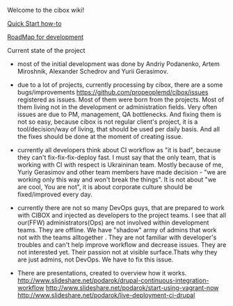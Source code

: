 Welcome to the cibox wiki!

[Quick Start how-to](https://github.com/propeoplemd/cibox/wiki/QUICKSTART)

[RoadMap for development](https://github.com/propeoplemd/cibox/wiki/RoadMap)

Current state of the project
- most of the initial development was done by Andriy Podanenko, Artem Miroshnik, Alexander Schedrov and Yurii Gerasimov.

- due to a lot of projects, currently processing by cibox, there are a some bugs/improvements https://github.com/propeoplemd/cibox/issues registered as issues. Most of them were born from the projects. Most of them living not in the development or administration fields. Very often issues are due to PM, management, QA bottlenecks. And fixing them is not so easy, because cibox is not regular client's project, it is a tool/decision/way of living, that should be used per daily basis. And all the fixes should be done at the moment of creating issue.

- currently all developers think about CI workflow as "it is bad", because they can't fix-fix-fix-deploy fast. I must say that the only team, that is working with CI with respect is Ukraininan team. Mostly because of me, Yuriy Gerasimov and other team members have made decision - "we are working only this way and won't break the things". It is not about "we are cool, You are not", it is about corporate culture should be fixed/improved every day.

- currently there are not so many DevOps guys, that are prepared to work with CIBOX and injected as developers to the project teams. I see that all our(FFW) administrators(Ops) are not involved within development teams. They are offline. We have "shadow" army of admins that work not with the teams alltogether . They are not familiar with developer's troubles and can't help improve workflow and decrease issues. They are not interested yet. Their passion not at visible surface.Thats why they are just admins, not DevOps. We have to fix this issue.

- There are presentations, created to overview how it works. 
http://www.slideshare.net/podarok/drupal-continuous-integration-workflow
http://www.slideshare.net/podarok/start-using-vagrant-now
http://www.slideshare.net/podarok/live-deployment-ci-drupal
